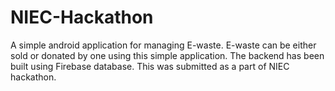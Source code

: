 # NIEC-Hackathon
A simple android application for managing E-waste. E-waste can be either sold or donated by one using this simple application. 
The backend has been built using Firebase database. 
This was submitted as a part of NIEC hackathon. 
